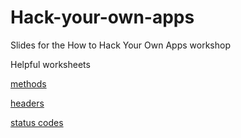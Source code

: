 # Hack-your-own-apps
Slides for the How to Hack Your Own Apps workshop

Helpful worksheets

[methods](http://prezo.s3.amazonaws.com/pixi_california_2018/basics/methods.pdf)

[headers](http://prezo.s3.amazonaws.com/pixi_california_2018/basics/headers.pdf)

[status codes](http://prezo.s3.amazonaws.com/pixi_california_2018/basics/status-codes.pdf)



